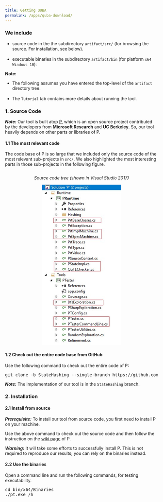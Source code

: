 ```yaml
---
title: Getting QUBA
permalink: /apps/quba-download/
---
```

<html>
<body>
<h3>We include</h3>
<div id="tool">
    <ul>
        <li>source code in the the subdirectory <code>artifact/src/</code> (for browsing the source. For installation, see below).</li>
        <br>
        <li>executable binaries in the subdirectory <code>artifact/bin</code> (for platform <code>x64 Windows 10</code>):<br /></li>
    </ul>
    <b>Note:</b>
    <ul>
        <li>The following assumes you have entered the top-level of the <code>artifact</code> directory tree.</li>
        <br />
        <li>The <code>Tutorial</code> tab contains more details about running the tool.</li>
    </ul>
</div>
<h3>1. Source Code<br></h3>
<div id="source">
    <b><i>Note:</i></b>
    Our tool is built atop <a href="https://github.com/p-org/P">P</a>, which is an open source project contributed
    by the developers from <b>Microsoft Research</b> and <b>UC Berkeley</b>. So, our tool heavily depends on other
    parts or libraries of P.
    <h4>1.1 The most relevant code</h4>
    <p>
        The code base of P is so large that we included only the source code of the most relevant sub-projects in <code>src/</code>.
        We also highlighted the most interesting parts in those sub-projects in the following figure.
    </p>
    <div class="row" align="center">
        <div class="column" align="center">
            <p><i>Source code tree (shown in Visual Studio 2017)</i></p>
            <img src="../img/src.jpg" alt="source code" />
        </div>
    </div>
    <h4>1.2 Check out the entire code base from GitHub</h4>
    <p>
        Use the following command to check out the entire code of P:
        <pre>git clone -b StateHashing --single-branch https://github.com/p-org/P.git </pre>
    </p>
    <b><i>Note:</i></b>
    The implementation of our tool is in the <code>StateHashing</code> branch.
</div>
<h3>2. Installation<br></h3>
<div id="source">
    <h4>2.1 Install from source</h4>
    <p>
        <b><i>Prerequisite:</i></b>
        To install our tool from source code, you first need to install P on your machine.
    </p>
    <p>
        Use the above command to check out the source code and then follow the instruction on the <a href="https://github.com/p-org/P/wiki/Build-P-on-Windows">wiki page</a> of P.
    </p>
    <p>
        <b><i>Warning:</i></b>
        It will take some efforts to successfully install P. This is not required to reproduce our results; you can rely on the binaries instead.
    </p>
    <h4>2.2 Use the binaries</h4>
    <p>
        Open a command line and run the following commands, for testing executability.
        <pre>
cd bin/x64/Binaries
./pt.exe /h</pre>
            </p>
        </div>
</body>
</html>
